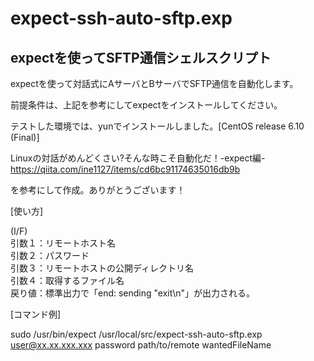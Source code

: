# expect-ssh-auto-sftp.exp

## expectを使ってSFTP通信シェルスクリプト

expectを使って対話式にAサーバとBサーバでSFTP通信を自動化します。

前提条件は、上記を参考にしてexpectをインストールしてください。

テストした環境では、yunでインストールしました。[CentOS release 6.10 (Final)]

Linuxの対話がめんどくさい?そんな時こそ自動化だ！-expect編-  
https://qiita.com/ine1127/items/cd6bc91174635016db9b

を参考にして作成。ありがとうございます！

[使い方]

(I/F)  
引数１：リモートホスト名  
引数２：パスワード  
引数３：リモートホストの公開ディレクトリ名  
引数４：取得するファイル名  
戻り値：標準出力で「end: sending "exit\n"」が出力される。

[コマンド例]

sudo /usr/bin/expect /usr/local/src/expect-ssh-auto-sftp.exp user@xx.xx.xxx.xxx password path/to/remote wantedFileName
